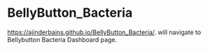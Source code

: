 # BellyButton_Bacteria

https://ajinderbains.github.io/BellyButton_Bacteria/. will navigate to Bellybutton Bacteria Dashboard page.
